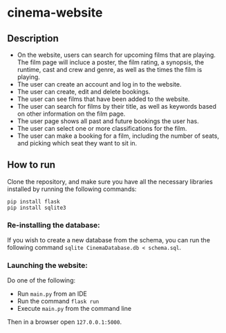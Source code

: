 # cinema-website
## Description
* On the website, users can search for upcoming films that are playing. The film page will incluce a poster, the film rating, a synopsis, the runtime, cast and crew and genre, as well as the times the film is playing.
* The user can create an account and log in to the website.
* The user can create, edit and delete bookings.
* The user can see films that have been added to the website.
* The user can search for films by their title, as well as keywords based on other information on the film page.
* The user page shows all past and future bookings the user has.
* The user can select one or more classifications for the film.
* The user can make a booking for a film, including the number of seats, and picking which seat they want to sit in.

## How to run
Clone the repository, and make sure you have all the necessary libraries installed by running the following commands:
```
pip install flask
pip install sqlite3
```

### Re-installing the database:
If you wish to create a new database from the schema, you can run the following command `sqlite CinemaDatabase.db < schema.sql`.

### Launching the website:
Do one of the following:
* Run `main.py` from an IDE
* Run the command `flask run`
* Execute `main.py` from the command line

Then in a browser open `127.0.0.1:5000`.